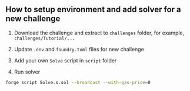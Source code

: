 ## How to setup environment and add solver for a new challenge

1. Download the challenge and extract to `challenges` folder, for example, `challenges/Tutorial/...`

2. Update `.env` and `foundry.toml` files for new challenge

3. Add your own `Solve` script in `script` folder

4. Run solver

```bash
forge script Solve.s.sol --broadcast --with-gas-price=0
```
